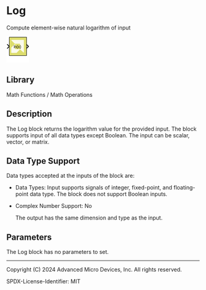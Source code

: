 # Log

Compute element-wise natural logarithm of input

![](./Images/block.png)

## Library

Math Functions / Math Operations

## Description

The Log block returns the logarithm value for the provided input. The
block supports input of all data types except Boolean. The input can be
scalar, vector, or matrix.

## Data Type Support

Data types accepted at the inputs of the block are:

- Data Types: Input supports signals of integer, fixed-point, and
  floating-point data type. The block does not support Boolean inputs.

- Complex Number Support: No

  The output has the same dimension and type as the input.

## Parameters

The Log block has no parameters to set.

--------------
Copyright (C) 2024 Advanced Micro Devices, Inc.
All rights reserved.

SPDX-License-Identifier: MIT
